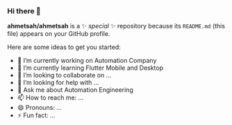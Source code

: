 ### Hi there 👋


**ahmetsah/ahmetsah** is a ✨ _special_ ✨ repository because its `README.md` (this file) appears on your GitHub profile.

Here are some ideas to get you started:

- 🔭 I’m currently working on Automation Company
- 🌱 I’m currently learning Flutter Mobile and Desktop
- 👯 I’m looking to collaborate on ...
- 🤔 I’m looking for help with ...
- 💬 Ask me about Automation Engineering
- 📫 How to reach me: ...
- 😄 Pronouns: ...
- ⚡ Fun fact: ...

